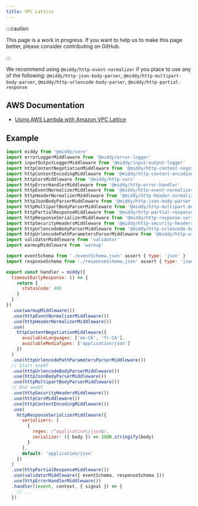 ```yaml
---
title: VPC Lattice
---
```


:::caution

This page is a work in progress. If you want to help us to make this page better, please consider contributing on GitHub.

:::

We recommend using `@middy/http-event-normalizer` if you place to use any of the following: `@middy/http-json-body-parser`, `@middy/http-multipart-body-parser`, `@middy/http-urlencode-body-parser`, `@middy/http-partial-response`

## AWS Documentation

- [Using AWS Lambda with Amazon VPC Lattice](https://docs.aws.amazon.com/lambda/latest/dg/services-vpc-lattice.html)

## Example

```javascript
import middy from '@middy/core'
import errorLoggerMiddleware from '@middy/error-logger'
import inputOutputLoggerMiddleware from '@middy/input-output-logger'
import httpContentNegotiationMiddleware from '@middy/http-content-negotiation'
import httpContentEncodingMiddleware from '@middy/http-content-encoding'
import httpCorsMiddleware from '@middy/http-cors'
import httpErrorHandlerMiddleware from '@middy/http-error-handler'
import httpEventNormalizerMiddleware from '@middy/http-event-normalizer' // required
import httpHeaderNormalizerMiddleware from '@middy/http-header-normalizer'
import httpJsonBodyParserMiddleware from '@middy/http-json-body-parser'
import httpMultipartBodyParserMiddleware from '@middy/http-multipart-body-parser'
import httpPartialResponseMiddleware from '@middy/http-partial-response'
import httpResponseSerializerMiddleware from '@middy/http-response-serializer'
import httpSecurityHeadersMiddleware from '@middy/http-security-headers'
import httpUrlencodeBodyParserMiddleware from '@middy/http-urlencode-body-parser'
import httpUrlencodePathParametersParserMiddleware from '@middy/http-urlencode-path-parser'
import validatorMiddleware from 'validator'
import warmupMiddleware from 'warmup'

import eventSchema from './eventSchema.json' assert { type: 'json' }
import responseSchema from './responseSchema.json' assert { type: 'json' }

export const handler = middy({
  timeoutEarlyResponse: () => {
    return {
      statusCode: 408
    }
  }
})
  .use(warmupMiddleware())
  .use(httpEventNormalizerMiddleware())
  .use(httpHeaderNormalizerMiddleware())
  .use(
    httpContentNegotiationMiddleware({
      availableLanguages: ['en-CA', 'fr-CA'],
      availableMediaTypes: ['application/json']
    })
  )
  .use(httpUrlencodePathParametersParserMiddleware())
  // Start oneOf
  .use(httpUrlencodeBodyParserMiddleware())
  .use(httpJsonBodyParserMiddleware())
  .use(httpMultipartBodyParserMiddleware())
  // End oneOf
  .use(httpSecurityHeadersMiddleware())
  .use(httpCorsMiddleware())
  .use(httpContentEncodingMiddleware())
  .use(
    httpResponseSerializerMiddleware({
      serializers: [
        {
          regex: /^application\/json$/,
          serializer: ({ body }) => JSON.stringify(body)
        }
      ],
      default: 'application/json'
    })
  )
  .use(httpPartialResponseMiddleware())
  .use(validatorMiddleware({ eventSchema, responseSchema }))
  .use(httpErrorHandlerMiddleware())
  .handler((event, context, { signal }) => {
    // ...
  })
```
